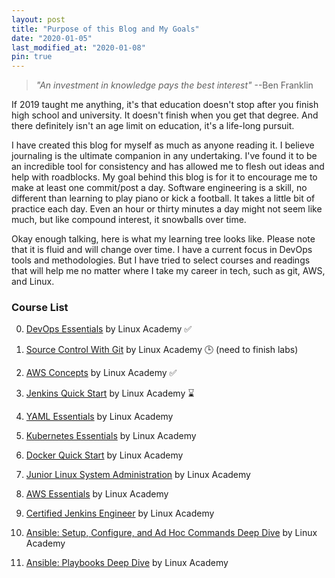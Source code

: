 ```yaml
---
layout: post
title: "Purpose of this Blog and My Goals"
date: "2020-01-05"
last_modified_at: "2020-01-08"
pin: true
---
```


> *"An investment in knowledge pays the best interest"* --Ben Franklin

If 2019 taught me anything, it's that education doesn't stop after you finish high school and university. It doesn't finish when you get that degree. And there definitely isn't an age limit on education, it's a life-long pursuit.

I have created this blog for myself as much as anyone reading it. I believe journaling is the ultimate companion in any undertaking. I've found it to be an incredible tool for consistency and has allowed me to flesh out ideas and help with roadblocks. My goal behind this blog is for it to encourage me to make at least one commit/post a day. Software engineering is a skill, no different than learning to play piano or kick a football. It takes a little bit of practice each day. Even an hour or thirty minutes a day might not seem like much, but like compound interest, it snowballs over time.

Okay enough talking, here is what my learning tree looks like. Please note that it is fluid and will change over time. I have a current focus in DevOps tools and methodologies. But I have tried to select courses and readings that will help me no matter where I take my career in tech, such as git, AWS, and Linux.

### Course List

0. [DevOps Essentials](https://linuxacademy.com/course/devops-essentials-2018/) by Linux Academy ✅

0. [Source Control With Git](https://linuxacademy.com/cp/modules/view/id/195?redirect_uri=https://app.linuxacademy.com/search?) by Linux Academy 🕒 (need to finish labs)

0. [AWS Concepts](https://linuxacademy.com/course/aws-concepts/) by Linux Academy ✅

0. [Jenkins Quick Start](https://linuxacademy.com/course/jenkins-quick-start/) by Linux Academy ⌛

0. [YAML Essentials](https://linuxacademy.com/cp/modules/view/id/276) by Linux Academy

0. [Kubernetes Essentials](https://linuxacademy.com/cp/modules/view/id/281) by Linux Academy

0. [Docker Quick Start](https://linuxacademy.com/cp/modules/view/id/284) by Linux Academy

0. [Junior Linux System Administration](https://linuxacademy.com/learning-path/junior-linux-systems-administrator-entry-level/) by Linux Academy

0. [AWS Essentials](https://linuxacademy.com/course/aws-essentials-new/) by Linux Academy

0. [Certified Jenkins Engineer](https://linuxacademy.com/course/certified-jenkins-engineer-2018/) by Linux Academy

0. [Ansible: Setup, Configure, and Ad Hoc Commands Deep Dive](https://linuxacademy.com/course/ansibe-setup-configure-ad-hoc-commands/) by Linux Academy

0. [Ansible: Playbooks Deep Dive](https://linuxacademy.com/course/ansible-playbooks-deep-dive/) by Linux Academy